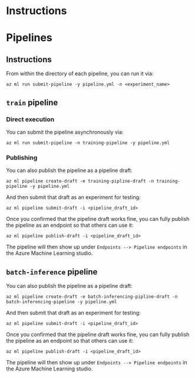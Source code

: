 # Instructions

# Pipelines

## Instructions

From within the directory of each pipeline, you can run it via:

```
az ml run submit-pipeline -y pipeline.yml -n <experiment_name>
```

## `train` pipeline

### Direct execution

You can submit the pipeline asynchronously via:
```
az ml run submit-pipeline -n training-pipeline -y pipeline.yml
```

### Publishing

You can also publish the pipeline as a pipeline draft:
```
az ml pipeline create-draft -e training-pipline-draft -n training-pipeline -y pipeline.yml
```

And then submit that draft as an experiment for testing:
```
az ml pipeline submit-draft -i <pipeline_draft_id>
```

Once you confirmed that the pipeline draft works fine, you can fully publish the pipeline as an endpoint so that others can use it:
```
az ml pipeline publish-draft -i <pipeline_draft_id>
```

The pipeline will then show up under `Endpoints --> Pipeline endpoints` in the Azure Machine Learning studio.

## `batch-inference` pipeline

You can also publish the pipeline as a pipeline draft:
```
az ml pipeline create-draft -e batch-inferencing-pipline-draft -n batch-inferencing-pipeline -y pipeline.yml
```

And then submit that draft as an experiment for testing:
```
az ml pipeline submit-draft -i <pipeline_draft_id>
```

Once you confirmed that the pipeline draft works fine, you can fully publish the pipeline as an endpoint so that others can use it:
```
az ml pipeline publish-draft -i <pipeline_draft_id>
```

The pipeline will then show up under `Endpoints --> Pipeline endpoints` in the Azure Machine Learning studio.